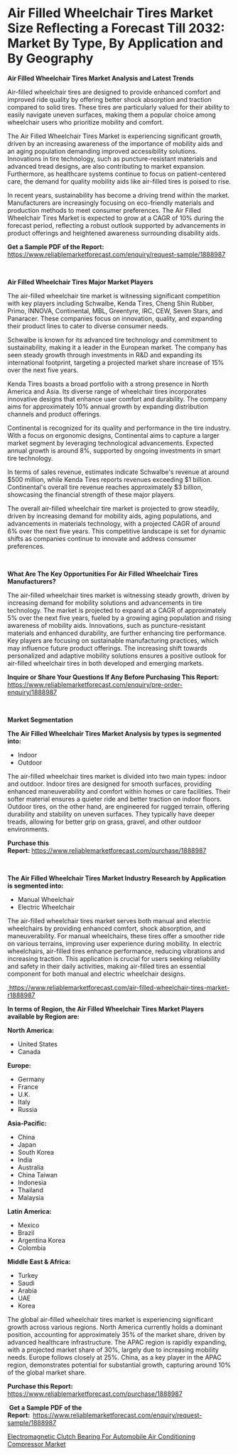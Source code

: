 <p><h1>Air Filled Wheelchair Tires Market Size Reflecting a Forecast Till 2032: Market By Type, By Application and By Geography</h1></p><p><strong>Air Filled Wheelchair Tires Market Analysis and Latest Trends</strong></p>
<p><p>Air-filled wheelchair tires are designed to provide enhanced comfort and improved ride quality by offering better shock absorption and traction compared to solid tires. These tires are particularly valued for their ability to easily navigate uneven surfaces, making them a popular choice among wheelchair users who prioritize mobility and comfort.</p><p>The Air Filled Wheelchair Tires Market is experiencing significant growth, driven by an increasing awareness of the importance of mobility aids and an aging population demanding improved accessibility solutions. Innovations in tire technology, such as puncture-resistant materials and advanced tread designs, are also contributing to market expansion. Furthermore, as healthcare systems continue to focus on patient-centered care, the demand for quality mobility aids like air-filled tires is poised to rise.</p><p>In recent years, sustainability has become a driving trend within the market. Manufacturers are increasingly focusing on eco-friendly materials and production methods to meet consumer preferences. The Air Filled Wheelchair Tires Market is expected to grow at a CAGR of 10% during the forecast period, reflecting a robust outlook supported by advancements in product offerings and heightened awareness surrounding disability aids.</p></p>
<p><strong>Get a Sample PDF of the Report:&nbsp;</strong> <a href="https://www.reliablemarketforecast.com/enquiry/request-sample/1888987?utm_campaign=3500&utm_medium=2&utm_source=Github&utm_content=ia&utm_term=28032025&utm_id=air-filled-wheelchair-tires">https://www.reliablemarketforecast.com/enquiry/request-sample/1888987</a></p>
<p>&nbsp;</p>
<p><strong>Air Filled Wheelchair Tires Major Market Players</strong></p>
<p><p>The air-filled wheelchair tire market is witnessing significant competition with key players including Schwalbe, Kenda Tires, Cheng Shin Rubber, Primo, INNOVA, Continental, MBL, Greentyre, IRC, CEW, Seven Stars, and Panaracer. These companies focus on innovation, quality, and expanding their product lines to cater to diverse consumer needs.</p><p>Schwalbe is known for its advanced tire technology and commitment to sustainability, making it a leader in the European market. The company has seen steady growth through investments in R&D and expanding its international footprint, targeting a projected market share increase of 15% over the next five years.</p><p>Kenda Tires boasts a broad portfolio with a strong presence in North America and Asia. Its diverse range of wheelchair tires incorporates innovative designs that enhance user comfort and durability. The company aims for approximately 10% annual growth by expanding distribution channels and product offerings.</p><p>Continental is recognized for its quality and performance in the tire industry. With a focus on ergonomic designs, Continental aims to capture a larger market segment by leveraging technological advancements. Expected annual growth is around 8%, supported by ongoing investments in smart tire technology.</p><p>In terms of sales revenue, estimates indicate Schwalbe's revenue at around $500 million, while Kenda Tires reports revenues exceeding $1 billion. Continental's overall tire revenue reaches approximately $3 billion, showcasing the financial strength of these major players.</p><p>The overall air-filled wheelchair tire market is projected to grow steadily, driven by increasing demand for mobility aids, aging populations, and advancements in materials technology, with a projected CAGR of around 6% over the next five years. This competitive landscape is set for dynamic shifts as companies continue to innovate and address consumer preferences.</p></p>
<p>&nbsp;</p>
<p><strong>What Are The Key Opportunities For Air Filled Wheelchair Tires Manufacturers?</strong></p>
<p><p>The air-filled wheelchair tires market is witnessing steady growth, driven by increasing demand for mobility solutions and advancements in tire technology. The market is projected to expand at a CAGR of approximately 5% over the next five years, fueled by a growing aging population and rising awareness of mobility aids. Innovations, such as puncture-resistant materials and enhanced durability, are further enhancing tire performance. Key players are focusing on sustainable manufacturing practices, which may influence future product offerings. The increasing shift towards personalized and adaptive mobility solutions ensures a positive outlook for air-filled wheelchair tires in both developed and emerging markets.</p></p>
<p><strong>Inquire or Share Your Questions If Any Before Purchasing This Report:</strong> <a href="https://www.reliablemarketforecast.com/enquiry/pre-order-enquiry/1888987?utm_campaign=3500&utm_medium=2&utm_source=Github&utm_content=ia&utm_term=28032025&utm_id=air-filled-wheelchair-tires">https://www.reliablemarketforecast.com/enquiry/pre-order-enquiry/1888987</a></p>
<p>&nbsp;</p>
<p><strong>Market Segmentation</strong></p>
<p><strong>The Air Filled Wheelchair Tires Market Analysis by types is segmented into:</strong></p>
<p><ul><li>Indoor</li><li>Outdoor</li></ul></p>
<p><p>The air-filled wheelchair tires market is divided into two main types: indoor and outdoor. Indoor tires are designed for smooth surfaces, providing enhanced maneuverability and comfort within homes or care facilities. Their softer material ensures a quieter ride and better traction on indoor floors. Outdoor tires, on the other hand, are engineered for rugged terrain, offering durability and stability on uneven surfaces. They typically have deeper treads, allowing for better grip on grass, gravel, and other outdoor environments.</p></p>
<p><strong>Purchase this Report:&nbsp;</strong><a href="https://www.reliablemarketforecast.com/purchase/1888987?utm_campaign=3500&utm_medium=2&utm_source=Github&utm_content=ia&utm_term=28032025&utm_id=air-filled-wheelchair-tires">https://www.reliablemarketforecast.com/purchase/1888987</a></p>
<p>&nbsp;</p>
<p><strong>The Air Filled Wheelchair Tires Market Industry Research by Application is segmented into:</strong></p>
<p><ul><li>Manual Wheelchair</li><li>Electric Wheelchair</li></ul></p>
<p><p>The air-filled wheelchair tires market serves both manual and electric wheelchairs by providing enhanced comfort, shock absorption, and maneuverability. For manual wheelchairs, these tires offer a smoother ride on various terrains, improving user experience during mobility. In electric wheelchairs, air-filled tires enhance performance, reducing vibrations and increasing traction. This application is crucial for users seeking reliability and safety in their daily activities, making air-filled tires an essential component for both manual and electric wheelchair designs.</p></p>
<p><a href="https://www.reliablemarketforecast.com/air-filled-wheelchair-tires-market-r1888987?utm_campaign=3500&utm_medium=2&utm_source=Github&utm_content=ia&utm_term=28032025&utm_id=air-filled-wheelchair-tires">&nbsp;https://www.reliablemarketforecast.com/air-filled-wheelchair-tires-market-r1888987</a></p>
<p><strong>In terms of Region, the Air Filled Wheelchair Tires Market Players available by Region are:</strong></p>
<p>
    <p> <strong> North America: </strong>
        <ul>
            <li>United States</li>
            <li>Canada</li>
        </ul>
        </p> 
    <p> <strong> Europe: </strong>
        <ul>
            <li>Germany</li>
            <li>France</li>
            <li>U.K.</li>
            <li>Italy</li>
            <li>Russia</li>
        </ul>
        </p> 
    <p> <strong> Asia-Pacific: </strong>
        <ul>
            <li>China</li>
            <li>Japan</li>
            <li>South Korea</li>
            <li>India</li>
            <li>Australia</li>
            <li>China Taiwan</li>
            <li>Indonesia</li>
            <li>Thailand</li>
            <li>Malaysia</li>
        </ul>
        </p> 
    <p> <strong> Latin America: </strong>
        <ul>
            <li>Mexico</li>
            <li>Brazil</li>
            <li>Argentina Korea</li>
            <li>Colombia</li>
        </ul>
        </p> 
    <p> <strong> Middle East & Africa: </strong>
        <ul>
            <li>Turkey</li>
            <li>Saudi</li>
            <li>Arabia</li>
            <li>UAE</li>
            <li>Korea</li>
        </ul>
    </p>
    </p>
<p><p>The global air-filled wheelchair tires market is experiencing significant growth across various regions. North America currently holds a dominant position, accounting for approximately 35% of the market share, driven by advanced healthcare infrastructure. The APAC region is rapidly expanding, with a projected market share of 30%, largely due to increasing mobility needs. Europe follows closely at 25%. China, as a key player in the APAC region, demonstrates potential for substantial growth, capturing around 10% of the global market share.</p></p>
<p><strong>Purchase this Report: </strong><a href="https://www.reliablemarketforecast.com/purchase/1888987?utm_campaign=3500&utm_medium=2&utm_source=Github&utm_content=ia&utm_term=28032025&utm_id=air-filled-wheelchair-tires">https://www.reliablemarketforecast.com/purchase/1888987</a></p>
<p>&nbsp;<strong>Get a Sample PDF of the Report:&nbsp;&nbsp;</strong><a href="https://www.reliablemarketforecast.com/enquiry/request-sample/1888987?utm_campaign=3500&utm_medium=2&utm_source=Github&utm_content=ia&utm_term=28032025&utm_id=air-filled-wheelchair-tires">https://www.reliablemarketforecast.com/enquiry/request-sample/1888987</a></p>
<p><strong></strong></p>
<p><p><a href="https://github.com/sharphadan/Market-Research-Report-List-1/blob/main/electromagnetic-clutch-bearing-for-automobile-air-conditioning-compressor-market.md?utm_campaign=3500&utm_medium=2&utm_source=Github&utm_content=ia&utm_term=28032025&utm_id=air-filled-wheelchair-tires">Electromagnetic Clutch Bearing For Automobile Air Conditioning Compressor Market</a></p></p>